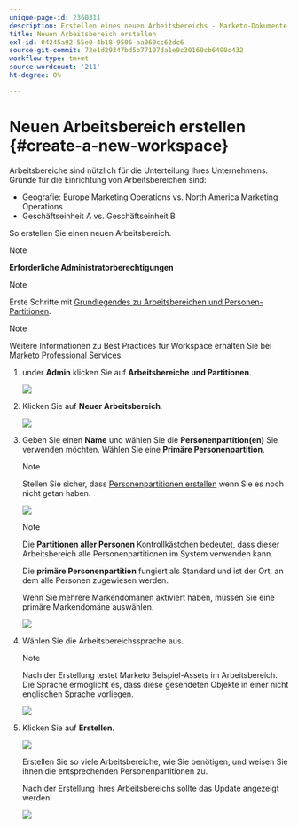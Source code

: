 ```yaml
---
unique-page-id: 2360311
description: Erstellen eines neuen Arbeitsbereichs - Marketo-Dokumente - Produktdokumentation
title: Neuen Arbeitsbereich erstellen
exl-id: 04245a92-55e0-4b18-9506-aa060cc62dc6
source-git-commit: 72e1d29347bd5b77107da1e9c30169cb6490c432
workflow-type: tm+mt
source-wordcount: '211'
ht-degree: 0%

---
```


# Neuen Arbeitsbereich erstellen {#create-a-new-workspace}

Arbeitsbereiche sind nützlich für die Unterteilung Ihres Unternehmens. Gründe für die Einrichtung von Arbeitsbereichen sind:

* Geografie: Europe Marketing Operations vs. North America Marketing Operations
* Geschäftseinheit A vs. Geschäftseinheit B

So erstellen Sie einen neuen Arbeitsbereich.

>[!NOTE]
>
>**Erforderliche Administratorberechtigungen**

>[!NOTE]
>
>Erste Schritte mit [Grundlegendes zu Arbeitsbereichen und Personen-Partitionen](/help/marketo/product-docs/administration/workspaces-and-person-partitions/understanding-workspaces-and-person-partitions.md).

>[!NOTE]
>
>Weitere Informationen zu Best Practices für Workspace erhalten Sie bei [Marketo Professional Services](mailto:services@marketo.com).

1. under **Admin** klicken Sie auf **Arbeitsbereiche und Partitionen**.

   ![](assets/image2014-9-17-11-3a59-3a11.png)

1. Klicken Sie auf **Neuer Arbeitsbereich**.

   ![](assets/two-1.png)

1. Geben Sie einen **Name** und wählen Sie die **Personenpartition(en)** Sie verwenden möchten. Wählen Sie eine **Primäre Personenpartition**.

   >[!NOTE]
   >
   >Stellen Sie sicher, dass [Personenpartitionen erstellen](/help/marketo/product-docs/administration/workspaces-and-person-partitions/create-a-person-partition.md) wenn Sie es noch nicht getan haben.

   ![](assets/three-1.png)

   >[!NOTE]
   >
   >Die **Partitionen aller Personen** Kontrollkästchen bedeutet, dass dieser Arbeitsbereich alle Personenpartitionen im System verwenden kann.
   >
   >Die **primäre Personenpartition** fungiert als Standard und ist der Ort, an dem alle Personen zugewiesen werden.

   Wenn Sie mehrere Markendomänen aktiviert haben, müssen Sie eine primäre Markendomäne auswählen.

   ![](assets/four-1.png)

1. Wählen Sie die Arbeitsbereichssprache aus.

   >[!NOTE]
   >
   >Nach der Erstellung testet Marketo Beispiel-Assets im Arbeitsbereich. Die Sprache ermöglicht es, dass diese gesendeten Objekte in einer nicht englischen Sprache vorliegen.

   ![](assets/five.png)

1. Klicken Sie auf **Erstellen**.

   ![](assets/six.png)

   Erstellen Sie so viele Arbeitsbereiche, wie Sie benötigen, und weisen Sie ihnen die entsprechenden Personenpartitionen zu.

   Nach der Erstellung Ihres Arbeitsbereichs sollte das Update angezeigt werden!

   ![](assets/image2014-9-17-15-3a39-3a10.png)
